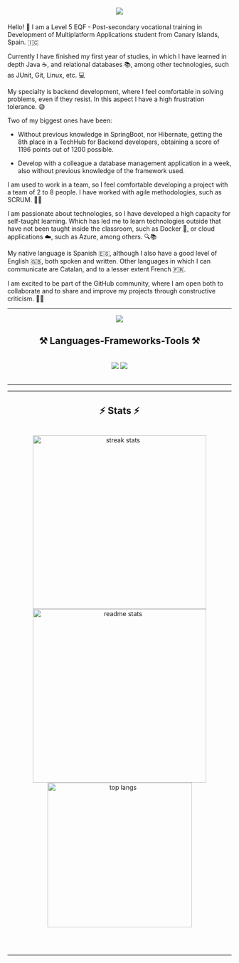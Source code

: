 
<h1 align="center">
    <img src="https://readme-typing-svg.herokuapp.com/?font=Righteous&size=35&center=true&vCenter=true&width=500&height=70&duration=4000&lines=Hi+Everyone!+👋;+I'm+Ignacio+Barrios!;" />
</h1>

Hello! 👋 I am a Level 5 EQF - Post-secondary vocational training in Development of Multiplatform Applications student from Canary Islands, Spain. 🇮🇨

Currently I have finished my first year of studies, in which I have learned in depth Java ☕️, and relational databases 📚, among other technologies, such as JUnit, Git, Linux, etc. 💻

My specialty is backend development, where I feel comfortable in solving problems, even if they resist. In this aspect I have a high frustration tolerance. 😅

Two of my biggest ones have been:

+ Without previous knowledge in SpringBoot, nor Hibernate, getting the 8th place in a TechHub for Backend developers, obtaining a score of 1196 points out of 1200 possible.

+ Develop with a colleague a database management application in a week, also without previous knowledge of the framework used.

I am used to work in a team, so I feel comfortable developing a project with a team of 2 to 8 people. I have worked with agile methodologies, such as SCRUM. 👥✨

I am passionate about technologies, so I have developed a high capacity for self-taught learning. Which has led me to learn technologies outside that have not been taught inside the classroom, such as Docker 🐳, or cloud applications ☁️, such as Azure, among others. 🔍📚

My native language is Spanish 🇪🇸, although I also have a good level of English 🇬🇧, both spoken and written. Other languages in which I can communicate are Catalan, and to a lesser extent French 🇫🇷.

I am excited to be part of the GitHub community, where I am open both to collaborate and to share and improve my projects through constructive criticism. 🤝💪

<hr/>

<div align="center">
  <a href="https://www.linkedin.com/in/ignarrios/" target="_blank">
    <img src="https://img.shields.io/badge/LinkedIn-0077B5?style=for-the-badge&logo=linkedin&logoColor=white" target="_blank" />
  </a>
</div>

<h2 align="center">⚒️ Languages-Frameworks-Tools ⚒️</h2>
<br/>
<div align="center">
    <img src="https://skillicons.dev/icons?i=java,spring,kotlin,py,django,cs,unity,git,docker" />
    <img src="https://skillicons.dev/icons?i=firebase,mongodb,mysql,linux,idea" /><br>
</div>
<br/>
 <hr/>

<hr/>

<h2 align="center">⚡ Stats ⚡</h2>
<br>
<div align=center>
  <img width=390 src="https://github-readme-streak-stats-salesp07.vercel.app/?user=idevcm&count_private=true&theme=react&border_radius=10" alt="streak stats"/>
  <img width=390 src="https://github-readme-stats-salesp07.vercel.app/api?username=idevcm&count_private=true&show_icons=true&theme=react&rank_icon=github&border_radius=10" alt="readme stats" />
  <br/>
  <img width=325 align="center" src="https://github-readme-stats-salesp07.vercel.app/api/top-langs/?username=idevcm&hide=HTML&langs_count=8&layout=compact&theme=react&border_radius=10&size_weight=0.5&count_weight=0.5&exclude_repo=github-readme-stats" alt="top langs" />
</div>

<br/><br/>

<hr/>

<br/>

